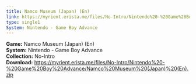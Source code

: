 ```yaml
---
title: Namco Museum (Japan) (En)
link: https://myrient.erista.me/files/No-Intro/Nintendo%20-%20Game%20Boy%20Advance/Namco%20Museum%20(Japan)%20(En).zip
type: single1
System: Nintendo - Game Boy Advance
---
```

<b>Game:</b> Namco Museum (Japan) (En)<br>
<b>System:</b> Nintendo - Game Boy Advance<br>
<b>Collection:</b> No-Intro<br>
<b>Download:</b> https://myrient.erista.me/files/No-Intro/Nintendo%20-%20Game%20Boy%20Advance/Namco%20Museum%20(Japan)%20(En).zip